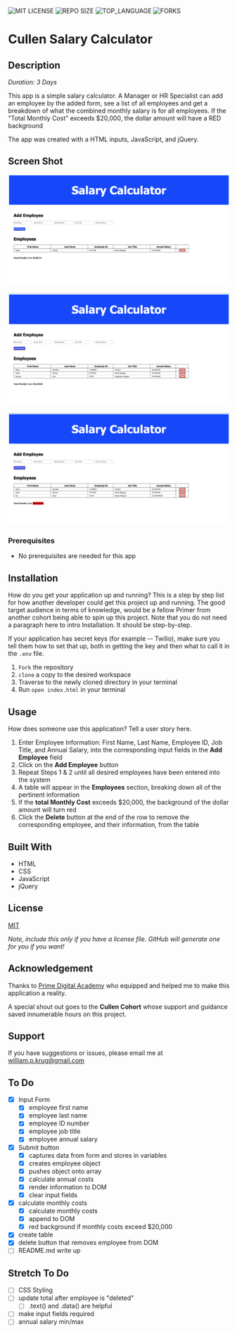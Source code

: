![MIT LICENSE](https://img.shields.io/github/license/scottbromander/the_marketplace.svg?style=flat-square)
![REPO SIZE](https://img.shields.io/github/repo-size/scottbromander/the_marketplace.svg?style=flat-square)
![TOP_LANGUAGE](https://img.shields.io/github/languages/top/scottbromander/the_marketplace.svg?style=flat-square)
![FORKS](https://img.shields.io/github/forks/scottbromander/the_marketplace.svg?style=social)

# Cullen Salary Calculator

## Description

_Duration: 3 Days_

This app is a simple salary calculator. A Manager or HR Specialist can add an employee by the added form, see a list of all employees and get a breakdown of what the combined monthly salary is for all employees. If the "Total Monthly Cost" exceeds $20,000, the dollar amount will have a RED background

The app was created with a HTML inputs, JavaScript, and jQuery.

## Screen Shot

![Start Screen](https://github.com/William-Krug/Cullen-Salary-Calculator/blob/master/starting-screen.png)

![Total Monthly Costs below $20,000](https://github.com/William-Krug/Cullen-Salary-Calculator/blob/master/monthly-costs-below-%2420%2C000.png)

![Total Monthly Costs above $20,000](https://github.com/William-Krug/Cullen-Salary-Calculator/blob/master/monthly-costs-above-%2420%2C000.png)

### Prerequisites

- No prerequisites are needed for this app

## Installation

How do you get your application up and running? This is a step by step list for how another developer could get this project up and running. The good target audience in terms of knowledge, would be a fellow Primer from another cohort being able to spin up this project. Note that you do not need a paragraph here to intro Installation. It should be step-by-step.

If your application has secret keys (for example -- Twilio), make sure you tell them how to set that up, both in getting the key and then what to call it in the `.env` file.

1. `Fork` the repository
2. `clone` a copy to the desired workspace
3. Traverse to the newly cloned directory in your terminal
4. Run `open index.html` in your terminal

## Usage

How does someone use this application? Tell a user story here.

1. Enter Employee Information: First Name, Last Name, Employee ID, Job Title, and Annual Salary, into the corresponding input fields in the **Add Employee** field
2. Click on the **Add Employee** button
3. Repeat Steps 1 & 2 until all desired employees have been entered into the system
4. A table will appear in the **Employees** section, breaking down all of the pertinent information
5. If the **total Monthly Cost** exceeds $20,000, the background of the dollar amount will turn red
6. Click the **Delete** button at the end of the row to remove the corresponding employee, and their information, from the table

## Built With

- HTML
- CSS
- JavaScript
- jQuery

## License

[MIT](https://choosealicense.com/licenses/mit/)

_Note, include this only if you have a license file. GitHub will generate one for you if you want!_

## Acknowledgement

Thanks to [Prime Digital Academy](www.primeacademy.io) who equipped and helped me to make this application a reality.

A special shout out goes to the **Cullen Cohort** whose support and guidance saved innumerable hours on this project.

## Support

If you have suggestions or issues, please email me at [william.p.krug@gmail.com](william.p.krug@gmail.com)

## To Do

- [x] Input Form
  - [x] employee first name
  - [x] employee last name
  - [x] employee ID number
  - [x] employee job title
  - [x] employee annual salary
- [x] Submit button
  - [x] captures data from form and stores in variables
  - [x] creates employee object
  - [x] pushes object onto array
  - [x] calculate annual costs
  - [x] render information to DOM
  - [x] clear input fields
- [x] calculate monthly costs
  - [x] calculate monthly costs
  - [x] append to DOM
  - [x] red background if monthly costs exceed $20,000
- [x] create table
- [x] delete button that removes employee from DOM
- [ ] README.md write up

## Stretch To Do

- [ ] CSS Styling
- [ ] update total after employee is "deleted"
  - [ ] .text() and .data() are helpful
- [ ] make input fields required
- [ ] annual salary min/max
